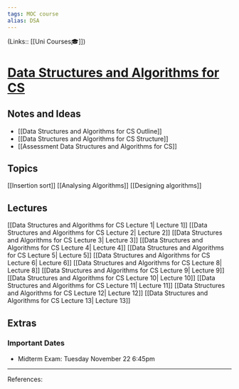 ```yaml
---
tags: MOC course
alias: DSA
---
```

(Links:: [[Uni Courses🎓]])
# [Data Structures and Algorithms for CS](https://canvas.vu.nl/courses/63793)
## Notes and Ideas
- [[Data Structures and Algorithms for CS Outline]]
- [[Data Structures and Algorithms for CS Structure]]
- [[Assessment Data Structures and Algorithms for CS]]
## Topics
[[Insertion sort]]
[[Analysing Algorithms]]
[[Designing algorithms]]
## Lectures
[[Data Structures and Algorithms for CS Lecture 1| Lecture 1]]
[[Data Structures and Algorithms for CS Lecture 2| Lecture 2]]
[[Data Structures and Algorithms for CS Lecture 3| Lecture 3]]
[[Data Structures and Algorithms for CS Lecture 4| Lecture 4]]
[[Data Structures and Algorithms for CS Lecture 5| Lecture 5]]
[[Data Structures and Algorithms for CS Lecture 6| Lecture 6]]
[[Data Structures and Algorithms for CS Lecture 8| Lecture 8]]
[[Data Structures and Algorithms for CS Lecture 9| Lecture 9]]
[[Data Structures and Algorithms for CS Lecture 10| Lecture 10]]
[[Data Structures and Algorithms for CS Lecture 11| Lecture 11]]
[[Data Structures and Algorithms for CS Lecture 12| Lecture 12]]
[[Data Structures and Algorithms for CS Lecture 13| Lecture 13]]
## Extras
### Important Dates
- Midterm Exam: Tuesday November 22 6:45pm
___
References:
